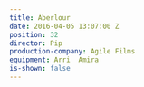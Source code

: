 ```yaml
---
title: Aberlour
date: 2016-04-05 13:07:00 Z
position: 32
director: Pip
production-company: Agile Films
equipment: Arri  Amira
is-shown: false
---
```


